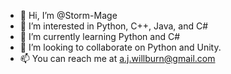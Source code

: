 - 👋 Hi, I’m @Storm-Mage
- 👀 I’m interested in Python, C++, Java, and C#
- 🌱 I’m currently learning Python and C#
- 💞️ I’m looking to collaborate on Python and Unity.
- 📫 You can reach me at a.j.willburn@gmail.com

<!---
Storm-Mage/Storm-Mage is a ✨ special ✨ repository because its `README.md` (this file) appears on your GitHub profile.
You can click the Preview link to take a look at your changes.
--->
